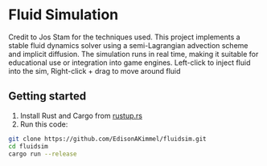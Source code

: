 # Fluid Simulation
Credit to Jos Stam for the techniques used.
This project implements a stable fluid dynamics solver using a semi-Lagrangian advection scheme and implicit diffusion. 
The simulation runs in real time, making it suitable for educational use or integration into game engines.
Left-click to inject fluid into the sim,
Right-click + drag to move around fluid

Getting started
-----------------------
1. Install Rust and Cargo from [rustup.rs](https://rustup.rs/)
2. Run this code:
```bash
git clone https://github.com/EdisonAKimmel/fluidsim.git
cd fluidsim
cargo run --release
